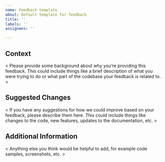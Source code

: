 ```yaml
---
name: Feedback template
about: Default template for feedback
title: ''
labels: ''
assignees: ''

---
```


## Context
< Please provide some background about why you’re providing this feedback. This could include things like a brief description of what you were trying to do or what part of the codebase your feedback is related to. >

## Suggested Changes
< If you have any suggestions for how we could improve based on your feedback, please describe them here. This could include things like changes to the code, new features, updates to the documentation, etc. >

## Additional Information
< Anything else you think would be helpful to add, for example code samples, screenshots, etc. >

